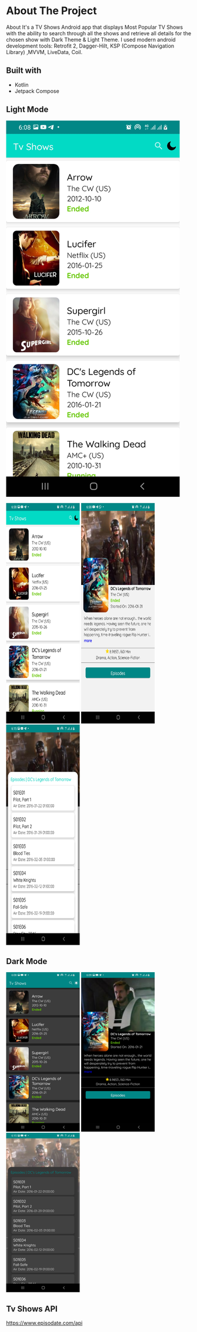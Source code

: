 # About The Project

About
It's a TV Shows Android app that displays Most Popular TV Shows 
with the ability to search through all the shows 
and retrieve all details for the chosen show with Dark Theme & Light Theme.
I used modern android development tools: 
Retrofit 2, Dagger-Hilt, KSP (Compose Navigation Library) ,MVVM, LiveData, Coil. 

## Built with
* Kotlin
* Jetpack Compose

## Light Mode 
![list](https://github.com/sedramerkhan/Tv-Shows/blob/master/imagesforreadme/LightListScreen.jpg?row=true)


<p float="left">
<img src="https://github.com/sedramerkhan/Tv-Shows/blob/master/imagesforreadme/LightListScreen.jpg" width="200" height="600"/>

<img src="https://github.com/sedramerkhan/Tv-Shows/blob/master/imagesforreadme/LightDetailsScreen.jpg" width="200" height="600"/>

<img src="https://github.com/sedramerkhan/Tv-Shows/blob/master/imagesforreadme/LightEpisodesDrawer.jpg" width="200" height="600"/>
</p>

## Dark Mode
<p float="left">
<img src="https://github.com/sedramerkhan/Tv-Shows/blob/master/imagesforreadme/DarkListScreen.jpg" width="200" />

<img src="https://github.com/sedramerkhan/Tv-Shows/blob/master/imagesforreadme/DarkDetailsScreen.jpg" width="200" />

<img src="https://github.com/sedramerkhan/Tv-Shows/blob/master/imagesforreadme/DarkEpisodesDrawer.jpg" width="200" />

</p>

## Tv Shows API
https://www.episodate.com/api